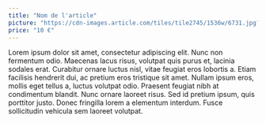 ```yaml
---
title: "Nom de l'article"
picture: "https://cdn-images.article.com/tiles/tile2745/1536w/6731.jpg?fit=max&w=970&q=50"
price: "10 €"
---
```


Lorem ipsum dolor sit amet, consectetur adipiscing elit. Nunc non fermentum odio. Maecenas lacus risus, volutpat quis purus et, lacinia sodales erat. Curabitur ornare luctus nisl, vitae feugiat eros lobortis a. Etiam facilisis hendrerit dui, ac pretium eros tristique sit amet. Nullam ipsum eros, mollis eget tellus a, luctus volutpat odio. Praesent feugiat nibh at condimentum blandit. Nunc ornare laoreet risus. Sed id pretium ipsum, quis porttitor justo. Donec fringilla lorem a elementum interdum. Fusce sollicitudin vehicula sem laoreet volutpat.
